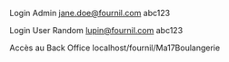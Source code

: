 Login Admin
    jane.doe@fournil.com
    abc123

Login User Random
    lupin@fournil.com
    abc123

Accès au Back Office
    localhost/fournil/Ma17Boulangerie
